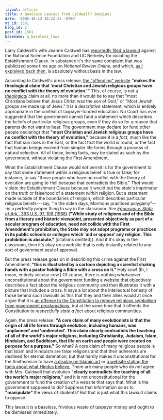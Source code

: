 ```yaml
---
layout: article
title: A Baseless Lawsuit from Caldwell? Imagine!
date: '2005-10-13 10:22:35 -0700'
mt_id: 1501
blog_id: 2
post_id: 1501
basename: a_baseless_laws
---
```

Larry Caldwell's wife Jeanne Caldwell has <a href="http://www.uncommondescent.com/index.php/archives/396">reportedly filed a lawsuit</a> against the National Science Foundation and UC Berkeley for violating the Establishment Clause. In substance it's the same complaint that was publicized some time ago on <em>National Review Online,</em> and which, <a href="http://www.pandasthumb.org/pt-archives/000100.html">as I explained back then,</a> is absolutely without basis in the law.

<!--more-->

According to Caldwell's press release, <a href="http://evolution.berkeley.edu/), ">the "offending" website</a> <strong>"makes the theological claim that 'most Christian and Jewish religious groups have no conflict with the theory of evolution.'"</strong> This, of course, is not a <em><a href="http://dictionary.reference.com/search?q=theological">theological</a> </em>claim at all, no more than it would be to say that "most Christians believe that Jesus Christ was the son of God," or "Most Jewish groups are made up of Jews." It is a <em>descriptive </em>statement, which is entirely appropriate in the context of taxpayer-funded education. No Court has <em>ever </em>suggested that the government cannot fund a statement which describes the beliefs of particular religious groups, even if they do so for a reason that parents do not want to hear. The government may declare (or fund other people declaring) that <strong>"most Christian and Jewish religious groups have no conflict with the theory of evolution," </strong>because it is a <em>fact,</em> much like the fact that sun rises in the East, or the fact that the world is round, or the fact that human beings evolved from simpler life forms through a process of natural selection. All of these, being facts, may be stated as such by the government, without violating the First Amendment. 

What the Establishment Clause would <em>not </em>permit is for the government to say that some statement <em>within </em>a religious belief is true or false; for instance, to say "those people who have no conflict with the theory of evolution are going to Hell because  that contradicts the Bible." <em>That </em>would violate the Establishment Clause because it would put the state's imprimatur on the truth or falsehood of a statement <em>within </em>religion. But a statement made outside of the boundaries of religion, which describes particular religious beliefs---say, "in the olden days, Mormons practiced polygamy"---is a perfectly proper thing to say in the classroom. <em>See <a href="http://caselaw.lp.findlaw.com/scripts/getcase.pl?navby=case&court=us&vol=393&page=97#106">Epperson v. State of Ark., </em>393 U.S. 97, 106 (1968)</a> <strong>("While study of religions and of the Bible from a literary and historic viewpoint, presented objectively as part of a secular program of education, need not collide with the First Amendment's prohibition, the State may not adopt programs or practices in its public schools or colleges which 'aid or oppose' any religion. This prohibition is absolute." </strong>(citations omitted)). And if it's okay in the classroom, then it's okay on a website that is only distantly related to any sort of government seal of approval.

But the press release goes on in describing this crime against the First Amendment: <strong>"this is illustrated by a cartoon depicting a scientist shaking hands with a pastor holding a Bible with a cross on it." </strong>Holy cow! (Er, I mean, entirely secular cow.) Of course, there is nothing <em>whatsoever </em>unconstitutional about the government funding a website that objectively describes a fact about the religious community and then illustrates it with a picture that includes a cross. It says a lot about the intellectual honesty of those behind such lawsuits as this that they and their allies would at once argue that it is <a href="http://sandefur.typepad.com/freespace/2004/09/the_la_county_s.html">an offense to the Constitution to remove religious symbolism from government proclamations,</a> but at the same time that it offends the Constitution to <em>respectfully state a fact </em>about religious communities. 

Again, the press release: <strong>"A core claim of many evolutionists is that the origin of all life forms through evolution, including humans, was 'unplanned' and 'undirected'. This claim clearly contradicts the teaching of all of the world's major religions, including Christianity, Judaism, Islam, Hinduism, and Buddhism, that life on earth and people were created on purpose for a purpose." </strong>So what? A core claim of many religious people is that Islam and Hinduism are false religions and that their adherents are destined for eternal damnation, but that hardly makes it unconstitutional for the Smithsonian to have <a href="http://www.asia.si.edu/exhibitions/online/islamic/artofobject1b.htm ">a display on Islamic art</a> or <a href="http://www.asia.si.edu/education/pujaonline/puja/facts.html">a website stating the facts about what Hindus believe.</a> There are many people who do <em>not </em>agree with Mrs. Caldwell that evolution <strong>"clearly contradicts the teaching of all the world's major religions," </strong>and it is not unconstitutional for the government to fund the creation of a website that says that. What is the government supposed to do? Suppress that information so as to <strong>"manipulate" </strong> the views of students? But that is just what this lawsuit claims to oppose.

This lawsuit is a baseless, frivolous waste of taxpayer money and ought to be dismissed immediately.
